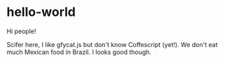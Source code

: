 # hello-world

Hi people!

Scifer here, I like gfycat.js but don't know Coffescript (yet!).
We don't eat much Mexican food in Brazil. I looks good though.
